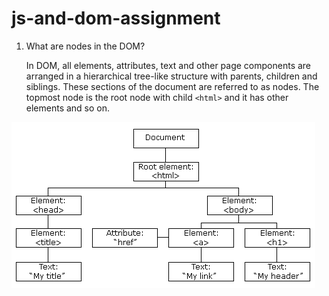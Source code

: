 # js-and-dom-assignment

1. What are nodes in the DOM?
   
   In DOM, all elements, attributes, text and other page components are arranged in a hierarchical tree-like structure with parents, children and siblings. These sections of the document are referred to as nodes. The topmost node is the root node with child `<html>` and it has other elements and so on.

![DOM Node Tree](./dom%20tree.gif)   